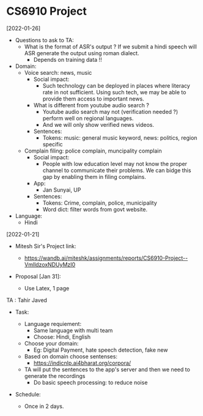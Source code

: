 # CS6910 Project

[2022-01-26]
+ Questions to ask to TA:
  + What is the format of ASR's output ? If we submit a hindi speech will ASR generate the output using roman dialect.
    + Depends on training data !!
+ Domain:
  + Voice search: news, music
    + Social impact:
      + Such technology can be deployed in places where literacy rate in not sufficient. Using such tech, we may be able to provide them access to important news.
    + What is different from youtube audio search ?
      + Youtube audio search may not (verification needed ?) perform well on regional languages.
      + And we will only show verified news videos.
    + Sentences:
      + Tokens: music: general music keyword, news: politics, region specific
  + Complain filing: police complain, muncipality complain
    + Social impact:
      + People with low education level may not know the proper channel to communicate their problems. We can bidge this gap by enabling them in filing complains.
    + App:
      + Jan Sunyai, UP
    + Sentences:
      + Tokens: Crime, complain, police, municipality
      + Word dict: filter words from govt website.
+ Language:
  + Hindi


[2022-01-21]
+ Mitesh Sir's Project link:
  + https://wandb.ai/miteshk/assignments/reports/CS6910-Project--VmlldzoxNDUyMzI0

+ Proposal [Jan 31]:
  + Use Latex, 1 page

TA : Tahir Javed
+ Task:
  + Language requiement:
    + Same language with multi team
    + Choose: Hindi, English
  + Choose your domain:
    + Eg: Digital Payment, hate speech detection, fake new
  + Based on domain choose sentenses:
    + https://indicnlp.ai4bharat.org/corpora/
  + TA will put the sentences to the app's server and then we need to generate the recordings
    + Do basic speech processing: to reduce noise

+ Schedule:
  + Once in 2 days.
